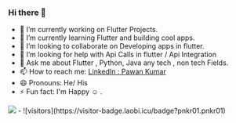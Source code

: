 ### Hi there 👋

- 🔭 I’m currently working on Flutter Projects.
- 🌱 I’m currently learning Flutter and building cool apps.
- 👯 I’m looking to collaborate on Developing apps in flutter.
- 🤔 I’m looking for help with Api Calls in flutter / Api Integration
- 💬 Ask me about Flutter , Python, Java any tech , non tech Fields.
- 📫 How to reach me: [LinkedIn : Pawan Kumar](https://www.linkedin.com/in/pawan-k-9490581b5/)
- 😄 Pronouns: He/ His
- ⚡ Fun fact: I'm Happy ☺ .

<img src = "https://github-readme-stats.vercel.app/api?username=pnkr01&&show_icons=true&title_color=ffffff&icon_color=bb2asf&text_color=daf7dc&bg_color=191919">
- ![visitors](https://visitor-badge.laobi.icu/badge?pnkr01.pnkr01)

